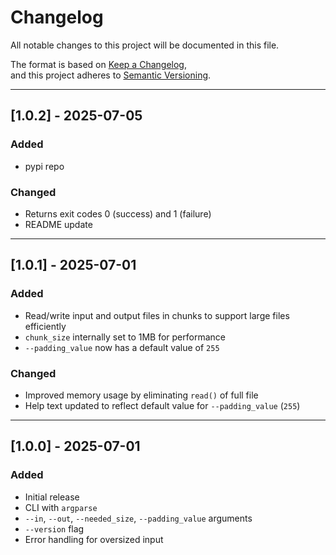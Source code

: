 # Changelog

All notable changes to this project will be documented in this file.

The format is based on [Keep a Changelog](https://keepachangelog.com/en/1.0.0/),  
and this project adheres to [Semantic Versioning](https://semver.org/spec/v2.0.0.html).

---

## [1.0.2] - 2025-07-05
### Added
- pypi repo


### Changed
- Returns exit codes 0 (success) and 1 (failure)
- README update

---

## [1.0.1] - 2025-07-01
### Added
- Read/write input and output files in chunks to support large files efficiently
- `chunk_size` internally set to 1MB for performance
- `--padding_value` now has a default value of `255`

### Changed
- Improved memory usage by eliminating `read()` of full file
- Help text updated to reflect default value for `--padding_value` (`255`)

---

## [1.0.0] - 2025-07-01
### Added
- Initial release
- CLI with `argparse`
- `--in`, `--out`, `--needed_size`, `--padding_value` arguments
- `--version` flag
- Error handling for oversized input
